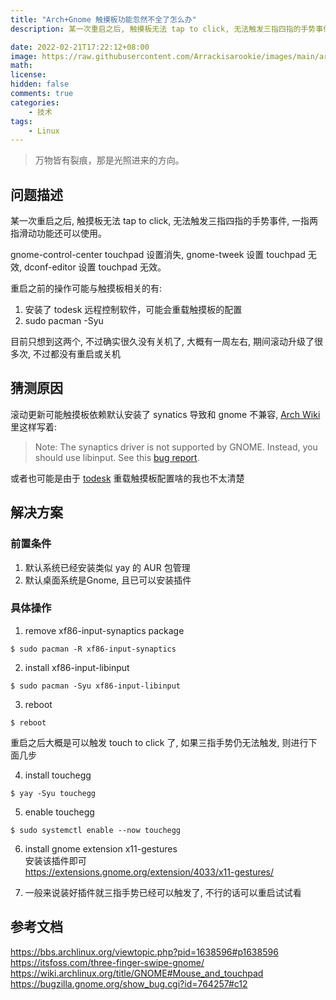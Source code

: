```yaml
---
title: "Arch+Gnome 触摸板功能忽然不全了怎么办"
description: 某一次重启之后, 触摸板无法 tap to click, 无法触发三指四指的手势事件, 一指两指滑动功能还可以使用。以下记录修复过程。

date: 2022-02-21T17:22:12+08:00
image: https://raw.githubusercontent.com/Arrackisarookie/images/main/archlinux.jpg
math: 
license: 
hidden: false
comments: true
categories:
    - 技术
tags:
    - Linux
---
```



> 万物皆有裂痕，那是光照进来的方向。



## 问题描述
某一次重启之后, 触摸板无法 tap to click, 无法触发三指四指的手势事件, 一指两指滑动功能还可以使用。

gnome-control-center touchpad 设置消失, gnome-tweek 设置 touchpad 无效, dconf-editor 设置 touchpad 无效。

重启之前的操作可能与触摸板相关的有:
1. 安装了 todesk 远程控制软件，可能会重载触摸板的配置
2. sudo pacman -Syu

目前只想到这两个, 不过确实很久没有关机了, 大概有一周左右, 期间滚动升级了很多次, 不过都没有重启或关机

## 猜测原因
滚动更新可能触摸板依赖默认安装了 synatics 导致和 gnome 不兼容, [Arch Wiki](https://wiki.archlinux.org/title/GNOME#Mouse_and_touchpad) 里这样写着:

> Note: The synaptics driver is not supported by GNOME. Instead, you should use libinput. See this [bug report](https://bugzilla.gnome.org/show_bug.cgi?id=764257#c12).

或者也可能是由于 [todesk](https://www.todesk.com/linux.html) 重载触摸板配置啥的我也不太清楚

## 解决方案

### 前置条件
1. 默认系统已经安装类似 yay 的 AUR 包管理
2. 默认桌面系统是Gnome, 且已可以安装插件

### 具体操作

1. remove xf86-input-synaptics package
```
$ sudo pacman -R xf86-input-synaptics
```

2. install xf86-input-libinput
```
$ sudo pacman -Syu xf86-input-libinput
```

3. reboot
```
$ reboot
```

重启之后大概是可以触发 touch to click 了, 如果三指手势仍无法触发, 则进行下面几步

4. install touchegg
```
$ yay -Syu touchegg
```

5. enable touchegg
```
$ sudo systemctl enable --now touchegg
```

6. install gnome extension x11-gestures  
   安装该插件即可  
   https://extensions.gnome.org/extension/4033/x11-gestures/

7. 一般来说装好插件就三指手势已经可以触发了, 不行的话可以重启试试看



## 参考文档
https://bbs.archlinux.org/viewtopic.php?pid=1638596#p1638596  
https://itsfoss.com/three-finger-swipe-gnome/  
https://wiki.archlinux.org/title/GNOME#Mouse_and_touchpad  
https://bugzilla.gnome.org/show_bug.cgi?id=764257#c12  
